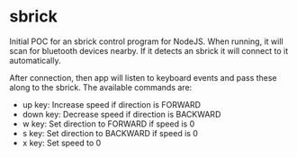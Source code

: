 # sbrick

Initial POC for an sbrick control program for NodeJS. When running, it will scan for bluetooth devices nearby. If it detects an sbrick it will connect to it automatically.

After connection, then app will listen to keyboard events and pass these along to the sbrick. The available commands are:
- up key: Increase speed if direction is FORWARD
- down key: Decrease speed if direction is BACKWARD
- w key: Set direction to FORWARD if speed is 0
- s key: Set direction to BACKWARD if speed is 0
- x key: Set speed to 0
